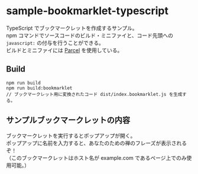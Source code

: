 # sample-bookmarklet-typescript

TypeScript でブックマークレットを作成するサンプル。  
npm コマンドでソースコードのビルド・ミニファイと、コード先頭への `javascript:` の付与を行うことができる。  
ビルドとミニファイには [Parcel](https://parceljs.org/) を使用している。

## Build
```
npm run build
npm run build:bookmarklet
// ブックマークレット用に変換されたコード dist/index.bookmarklet.js を生成する。 
```

## サンプルブックマークレットの内容
ブックマークレットを実行するとポップアップが開く。  
ポップアップに名前を入力すると、あなたのための禅のフレーズが表示されるぞ！  
（このブックマークレットはホスト名が example.com であるページ上でのみ使用可能。）
